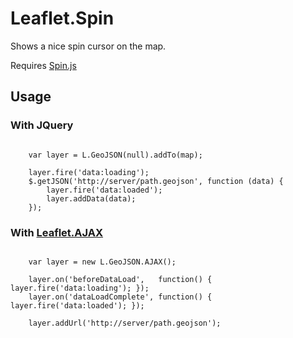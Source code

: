 Leaflet.Spin
============

Shows a nice spin cursor on the map.

Requires [Spin.js](http://fgnass.github.com/spin.js/)

Usage
-----

### With JQuery

```

    var layer = L.GeoJSON(null).addTo(map);
    
    layer.fire('data:loading');
    $.getJSON('http://server/path.geojson', function (data) {
        layer.fire('data:loaded');
        layer.addData(data);
    });

```

### With [Leaflet.AJAX](https://github.com/calvinmetcalf/leaflet-ajax/)

```

    var layer = new L.GeoJSON.AJAX();
    
    layer.on('beforeDataLoad',   function() { layer.fire('data:loading'); });
    layer.on('dataLoadComplete', function() { layer.fire('data:loaded'); });
    
    layer.addUrl('http://server/path.geojson');

```
